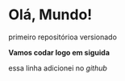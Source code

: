 # Olá, Mundo!
 primeiro repositórioa versionado

 **Vamos codar logo em siguida**
 
 essa linha adicionei no *github*
